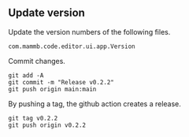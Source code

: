 
## Update version

Update the version numbers of the following files.

```
com.mammb.code.editor.ui.app.Version
```

Commit changes.

```shell
git add -A
git commit -m "Release v0.2.2"
git push origin main:main
```

By pushing a tag, the github action creates a release.

```shell
git tag v0.2.2
git push origin v0.2.2
```

